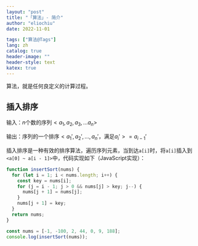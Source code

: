 ```yaml
---
layout: "post"
title: "「算法」- 简介"
author: "eliochiu"
date: 2022-11-01

tags: ["算法@Tags"]
lang: zh
catalog: true
header-image: ""
header-style: text
katex: true
---
```


算法，就是任何良定义的计算过程。

## 插入排序
输入：$n$个数的序列$< a_1, a_2, a_3 ,...a_n >$

输出：序列的一个排序$< a_1\prime, a_2\prime, ... ,a_n\prime$，满足$a_i\prime >= a_{i-1}\prime$

插入排序是一种有效的排序算法，遍历序列元素，当到达`a[i]`时，将`a[i]`插入到`<a[0] ~ a[i - 1]>`中，代码实现如下（JavaScript实现）：
```js
function insertSort(nums) {
  for (let i = 1; i < nums.length; i++) {
    const key = nums[i];
    for (j = i - 1; j > 0 && nums[j] > key; j--) {
      nums[j + 1] = nums[j];
    }
    nums[j + 1] = key;
  }
  return nums;
}

const nums = [-1, -100, 2, 44, 0, 9, 188];
console.log(insertSort(nums));
```